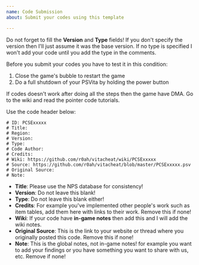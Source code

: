 ```yaml
---
name: Code Submission
about: Submit your codes using this template

---
```


Do not forget to fill the **Version** and **Type** fields! If you don't specify the version then I'll just assume it was the base version. If no type is specified I won't add your code until you add the type in the comments.

Before you submit your codes you have to test it in this condition:

1. Close the game's bubble to restart the game
2. Do a full shutdown of your PSVita by holding the power button

If codes doesn't work after doing all the steps then the game have DMA. Go to the wiki and read the pointer code tutorials.

Use the code header below:

~~~~
# ID: PCSExxxxx
# Title:
# Region:
# Version:
# Type:
# Code Author:
# Credits:
# Wiki: https://github.com/r0ah/vitacheat/wiki/PCSExxxxx
# Source: https://github.com/r0ah/vitacheat/blob/master/PCSExxxxx.psv
# Original Source:
# Note:
~~~~

* **Title**: Please use the NPS database for consistency!
* **Version**: Do not leave this blank!
* **Type**: Do not leave this blank either!
* **Credits**: For example you've implemented other people's work such as item tables, add them here with links to their work. Remove this if none!
* **Wiki**: If your code have **in-game notes** then add this and I will add the wiki notes.
* **Original Source**: This is the link to your website or thread where you originally posted this code. Remove this if none!
* **Note**: This is the global notes, not in-game notes! for example you want to add your findings or you have something you want to share with us, etc. Remove if none!
